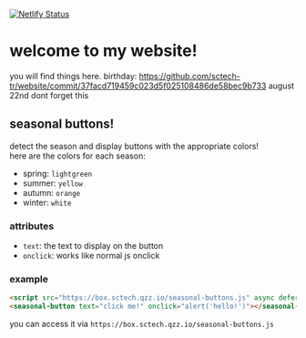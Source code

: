[![Netlify Status](https://api.netlify.com/api/v1/badges/88572910-6baf-469b-8531-09f49cc7dbe2/deploy-status)](https://app.netlify.com/sites/sctech/deploys)
# welcome to my website!
you will find things here.
birthday: https://github.com/sctech-tr/website/commit/37facd719459c023d5f025108486de58bec9b733 august 22nd dont forget this
## seasonal buttons!
detect the season and display buttons with the appropriate colors!  
here are the colors for each season:
- spring: `lightgreen`
- summer: `yellow`
- autumn: `orange`
- winter: `white`
### attributes
- `text`: the text to display on the button
- `onclick`: works like normal js onclick
### example
```html
<script src="https://box.sctech.qzz.io/seasonal-buttons.js" async defer></script>
<seasonal-button text="click me!" onclick="alert('hello!')"></seasonal-button>
```
you can access it via `https://box.sctech.qzz.io/seasonal-buttons.js`
